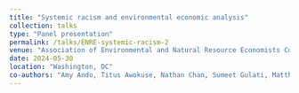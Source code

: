 ```yaml
---
title: "Systemic racism and environmental economic analysis"
collection: talks
type: "Panel presentation"
permalink: /talks/ENRE-systemic-racism-2
venue: "Association of Environmental and Natural Resource Economists Conference"
date: 2024-05-30
location: "Washington, DC"
co-authors: "Amy Ando, Titus Awokuse, Nathan Chan, Sumeet Gulati, Matthew Interis, Sarah Jacobson, Dale Manning, and Samuel Stolper (Presenter)" 
---
```


<!-- Google tag (gtag.js) -->
<script async src="https://www.googletagmanager.com/gtag/js?id=G-Q95WSVMDNZ"></script>
<script>
  window.dataLayer = window.dataLayer || [];
  function gtag(){dataLayer.push(arguments);}
  gtag('js', new Date());

  gtag('config', 'G-Q95WSVMDNZ');
</script>